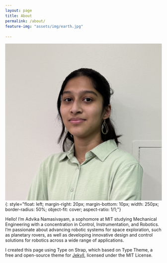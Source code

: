 ```yaml
---
layout: page
title: About
permalink: /about/
feature-img: "assets/img/earth.jpg"

---
```

![Advika Namasivayam](/assets/img/profile.jpg){: style="float: left; margin-right: 20px; margin-bottom: 10px; width: 250px; border-radius: 50%; object-fit: cover; aspect-ratio: 1/1;"}

Hello! I’m Advika Namasivayam, a sophomore at MIT studying Mechanical Engineering with a concentration in Control, Instrumentation, and Robotics. I’m passionate about advancing robotic systems for space exploration, such as planetary rovers, as well as developing innovative design and control solutions for robotics across a wide range of applications.

I created this page using Type on Strap, which based on Type Theme, a free and open-source theme for [Jekyll](http://jekyllrb.com/), licensed under the MIT License.
